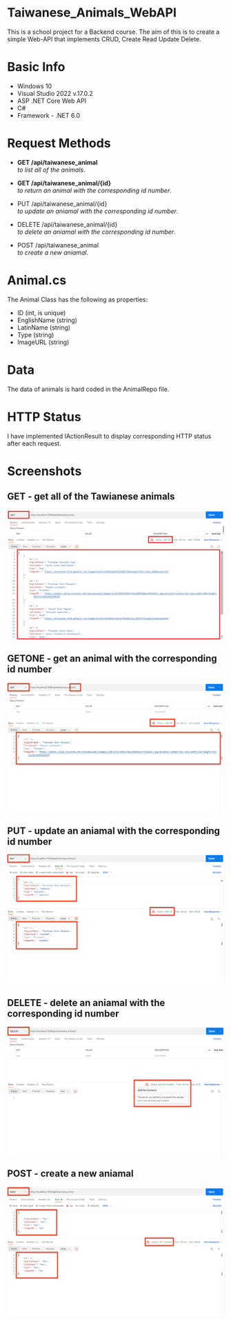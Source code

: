 # Taiwanese_Animals_WebAPI

This is a school project for a Backend course. The aim of this is to create a simple Web-API that implements CRUD, Create Read Update Delete.

# Basic Info
- Windows 10
- Visual Studio 2022  v.17.0.2
- ASP .NET Core Web API
- C#
- Framework - .NET 6.0

# Request Methods
- **GET /api/taiwanese_animal**                
  *to list all of the animals*.
  
- **GET /api/taiwanese_animal/{id}**               
  *to return an animal with the corresponding id number*.
  
- PUT /api/taiwanese_animal/{id}             
  *to update an aniamal with the corresponding id number*.
  
- DELETE /api/taiwanese_animal/{id}           
  *to delete an aniamal with the corresponding id number*.
  
- POST /api/taiwanese_animal              
  *to create a new aniamal*.
 
# Animal.cs
The Animal Class has the following as properties:
- ID (int, is unique)
- EnglishName (string)
- LatinName (string)
- Type (string)
- ImageURL (string)

# Data
The data of animals is hard coded in the AnimalRepo file.

# HTTP Status
I have implemented IActionResult to display corresponding HTTP status after each request.

# Screenshots

## GET - get all of the Tawianese animals
![Get all of the Tawianese animals](https://github.com/jjtsai0907/Taiwanese_Animals_WebAPI/blob/master/Taiwanese_Animals_WebAPI/Screenshots/GET%20Taiwanese%20Animals%20API.png)

## GETONE - get an animal with the corresponding id number
![Get an animal with the corresponding id number](https://github.com/jjtsai0907/Taiwanese_Animals_WebAPI/blob/master/Taiwanese_Animals_WebAPI/Screenshots/GETONE%20Taiwanese%20Animals%20API.png)

## PUT - update an aniamal with the corresponding id number
![Update an aniamal with the corresponding id number](https://github.com/jjtsai0907/Taiwanese_Animals_WebAPI/blob/master/Taiwanese_Animals_WebAPI/Screenshots/PUT%20Taiwanese%20Animals%20API.png)

## DELETE - delete an aniamal with the corresponding id number
![Delete an aniamal with the corresponding id number](https://github.com/jjtsai0907/Taiwanese_Animals_WebAPI/blob/master/Taiwanese_Animals_WebAPI/Screenshots/DELETE%20Taiwanese%20Animals%20API.png)

## POST - create a new aniamal
![Create a new aniamal](https://github.com/jjtsai0907/Taiwanese_Animals_WebAPI/blob/master/Taiwanese_Animals_WebAPI/Screenshots/POST%20Taiwanese%20Animals%20API.png)
